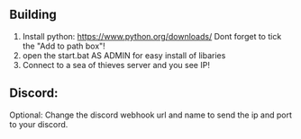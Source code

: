 ## Building

1. Install python: https://www.python.org/downloads/ Dont forget to tick the "Add to path box"!
2. open the start.bat AS ADMIN for easy install of libaries 
3. Connect to a sea of thieves server and you see IP!

## Discord:
Optional: Change the discord webhook url and name to send the ip and port to your discord.

